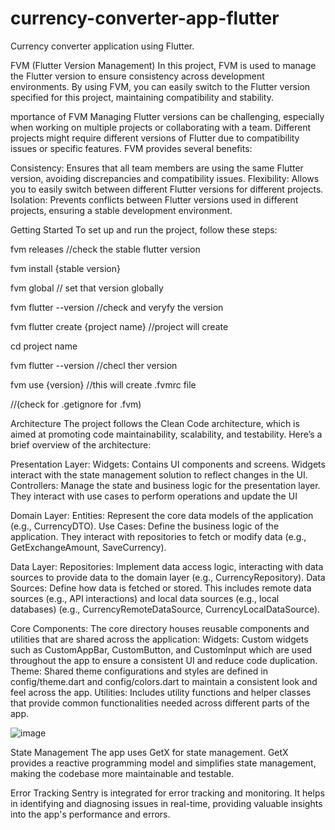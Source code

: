 # currency-converter-app-flutter
Currency converter application using Flutter.

FVM (Flutter Version Management)
In this project, FVM is used to manage the Flutter version to ensure consistency across development environments. By using FVM, you can easily switch to the Flutter version specified for this project, maintaining compatibility and stability.

mportance of FVM
Managing Flutter versions can be challenging, especially when working on multiple projects or collaborating with a team. Different projects might require different versions of Flutter due to compatibility issues or specific features. FVM provides several benefits:

Consistency: Ensures that all team members are using the same Flutter version, avoiding discrepancies and compatibility issues.
Flexibility: Allows you to easily switch between different Flutter versions for different projects.
Isolation: Prevents conflicts between Flutter versions used in different projects, ensuring a stable development environment.

Getting Started
To set up and run the project, follow these steps:

fvm releases //check the stable flutter version

fvm install {stable version}

fvm global // set that version globally 

fvm flutter --version  //check and veryfy the version

fvm flutter create {project name} //project will create

cd project name

fvm flutter --version //checl ther version

fvm use {version} //this will create .fvmrc file 

//(check for .getignore for .fvm)

Architecture
The project follows the Clean Code architecture, which is aimed at promoting code maintainability, scalability, and testability. Here’s a brief overview of the architecture:

Presentation Layer:
Widgets: Contains UI components and screens. Widgets interact with the state management solution to reflect changes in the UI.
Controllers: Manage the state and business logic for the presentation layer. They interact with use cases to perform operations and update the UI

Domain Layer:
Entities: Represent the core data models of the application (e.g., CurrencyDTO).
Use Cases: Define the business logic of the application. They interact with repositories to fetch or modify data (e.g., GetExchangeAmount, SaveCurrency).

Data Layer:
Repositories: Implement data access logic, interacting with data sources to provide data to the domain layer (e.g., CurrencyRepository).
Data Sources: Define how data is fetched or stored. This includes remote data sources (e.g., API interactions) and local data sources (e.g., local databases) (e.g., CurrencyRemoteDataSource, CurrencyLocalDataSource).

Core Components:
The core directory houses reusable components and utilities that are shared across the application:
 Widgets: Custom widgets such as CustomAppBar, CustomButton, and CustomInput which are used throughout the app to ensure a consistent UI and reduce code duplication.
 Theme: Shared theme configurations and styles are defined in config/theme.dart and config/colors.dart to maintain a consistent look and feel across the app.
 Utilities: Includes utility functions and helper classes that provide common functionalities needed across different parts of the app.

![image](https://github.com/user-attachments/assets/9bc51718-d009-4cb1-becf-9e45bbcfb435)

State Management
The app uses GetX for state management. GetX provides a reactive programming model and simplifies state management, making the codebase more maintainable and testable.

Error Tracking
Sentry is integrated for error tracking and monitoring. It helps in identifying and diagnosing issues in real-time, providing valuable insights into the app's performance and errors.
